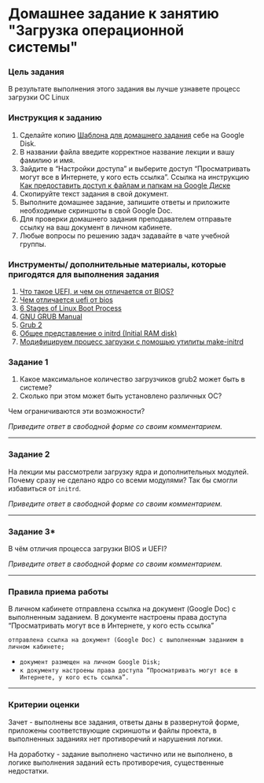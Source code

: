 # Домашнее задание к занятию "Загрузка операционной системы"

### 

### Цель задания

В результате выполнения этого задания вы лучше узнавете процесс загрузки ОС Linux



### Инструкция к заданию

1. Сделайте копию [Шаблона для домашнего задания](https://docs.google.com/document/d/1youKpKm_JrC0UzDyUslIZW2E2bIv5OVlm_TQDvH5Pvs/edit) себе на Google Disk.
2. В названии файла введите корректное название лекции и вашу фамилию и имя.
3. Зайдите в “Настройки доступа” и выберите доступ “Просматривать могут все в Интернете, у кого есть ссылка”. Ссылка на инструкцию [Как предоставить доступ к файлам и папкам на Google Диске](https://support.google.com/docs/answer/2494822?hl=ru&co=GENIE.Platform%3DDesktop)
4. Скопируйте текст задания в свой документ.
5. Выполните домашнее задание, запишите ответы и приложите необходимые скриншоты в свой Google Doc.
6. Для проверки домашнего задания преподавателем отправьте ссылку на ваш документ в личном кабинете.
7. Любые вопросы по решению задач задавайте в чате учебной группы.



### Инструменты/ дополнительные материалы, которые пригодятся для выполнения задания

1. [Что такое UEFI, и чем он отличается от BIOS?](https://habr.com/ru/post/404511/)
2. [Чем отличается uefi от bios](https://losst.pro/chem-otlichaetsya-uefi-ot-bios)
3. [6 Stages of Linux Boot Process](https://www.thegeekstuff.com/2011/02/linux-boot-process/)
4. [GNU GRUB Manual](https://www.gnu.org/software/grub/manual/grub/grub.html)
5. [Grub 2](https://ru.wikibooks.org/wiki/Grub_2)
6. [Общее представление о initrd (Initial RAM disk)](https://www.opennet.ru/base/sys/initrd_intro.txt.html)
7. [Модифицируем процесс загрузки с помощью утилиты make-initrd](https://habr.com/ru/company/aktiv-company/blog/582606/)



### Задание 1

1. Какое максимальное количество загрузчиков grub2 может быть в системе?
2. Сколько при этом может быть установлено различных ОС?

Чем ограничиваются эти возможности?



*Приведите ответ в свободной форме со своим комментарием.*

------

### 

### Задание 2

На лекции мы рассмотрели загрузку ядра и дополнительных  модулей. Почему сразу не сделано ядро со всеми модулями? Так бы смогли  избавиться от `initrd`.



*Приведите ответ в свободной форме со своим комментарием.*

------

### Задание 3*

В чём отличия процесса загрузки BIOS и UEFI?



*Приведите ответ в свободной форме со своим комментарием.*

------



### Правила приема работы

В личном кабинете отправлена ссылка на документ (Google Doc) с выполненным заданием.
В документе настроены права доступа “Просматривать могут все в Интернете, у кого есть ссылка”

`отправлена ссылка на документ (Google Doc) с выполненным заданием в личном кабинете;`

- `документ размещен на личном Google Disk;`
- `к документу настроены права доступа “Просматривать могут все в Интернете, у кого есть ссылка”.`

------

### 

### Критерии оценки

Зачет - выполнены все задания, ответы даны в развернутой форме, приложены соответствующие скриншоты и файлы проекта, в выполненных заданиях нет противоречий и нарушения логики.

На доработку - задание выполнено частично или не выполнено, в логике выполнения заданий есть противоречия, существенные недостатки.

